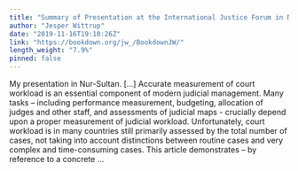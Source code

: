 ```yaml
---
title: "Summary of Presentation at the International Justice Forum in Nur-Sultan 2019"
author: "Jesper Wittrup"
date: "2019-11-16T19:10:26Z"
link: "https://bookdown.org/jw_/BookdownJW/"
length_weight: "7.9%"
pinned: false
---
```


My presentation in Nur-Sultan. [...] Accurate measurement of court workload is an essential component of modern judicial management. Many tasks – including performance measurement, budgeting, allocation of judges and other staff, and assessments of judicial maps - crucially depend upon a proper measurement of judicial workload. Unfortunately, court workload is in many countries still primarily assessed by the total number of cases, not taking into account distinctions between routine cases and very complex and time-consuming cases. This article demonstrates – by reference to a concrete ...
